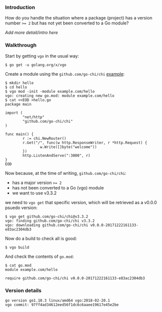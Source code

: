 <!-- __JSON: egrunner script.sh # LONG ONLINE

### Introduction

How do you handle the situation where a package (project) has a version number `>= 2` but has not yet been converted to
a Go module?

_Add more detail/intro here_

### Walkthrough

Start by getting `vgo` in the usual way:

```
{{PrintBlock "go get vgo" -}}
```

Create a module using the `github.com/go-chi/chi` [example](https://github.com/go-chi/chi/tree/cca4135d8dddff765463feaf1118047a9e506b4a#examples):


```
{{PrintBlock "setup" -}}
```

Now because, at the time of writing, `github.com/go-chi/chi`:

* has a major version `>= 2`
* has not been converted to a Go (vgo) module
* we want to use v3.3.2

we need to `vgo get` that specific version, which will be retrieved as a v0.0.0 psuedo version:


```
{{PrintBlock "vgo get specific version" -}}
```

Now do a build to check all is good:


```
{{PrintBlock "vgo build" -}}
```

And check the contents of `go.mod`:

```
{{PrintBlock "check go.mod" -}}
```

### Version details

```
{{PrintBlockOut "version details" -}}
```

-->

### Introduction

How do you handle the situation where a package (project) has a version number `>= 2` but has not yet been converted to
a Go module?

_Add more detail/intro here_

### Walkthrough

Start by getting `vgo` in the usual way:

```
$ go get -u golang.org/x/vgo
```

Create a module using the `github.com/go-chi/chi` [example](https://github.com/go-chi/chi/tree/cca4135d8dddff765463feaf1118047a9e506b4a#examples):


```
$ mkdir hello
$ cd hello
$ vgo mod -init -module example.com/hello
vgo: creating new go.mod: module example.com/hello
$ cat <<EOD >hello.go
package main

import (
        "net/http"
        "github.com/go-chi/chi"
)

func main() {
        r := chi.NewRouter()
        r.Get("/", func(w http.ResponseWriter, r *http.Request) {
                w.Write([]byte("welcome"))
        })
        http.ListenAndServe(":3000", r)
}
EOD
```

Now because, at the time of writing, `github.com/go-chi/chi`:

* has a major version `>= 2`
* has not been converted to a Go (vgo) module
* we want to use v3.3.2

we need to `vgo get` that specific version, which will be retrieved as a v0.0.0 psuedo version:


```
$ vgo get github.com/go-chi/chi@v3.3.2
vgo: finding github.com/go-chi/chi v3.3.2
vgo: downloading github.com/go-chi/chi v0.0.0-20171222161133-e83ac2304db3
```

Now do a build to check all is good:


```
$ vgo build
```

And check the contents of `go.mod`:

```
$ cat go.mod
module example.com/hello

require github.com/go-chi/chi v0.0.0-20171222161133-e83ac2304db3
```

### Version details

```
go version go1.10.3 linux/amd64 vgo:2018-02-20.1
vgo commit: 97ff4ad34612eed56f1dc6c6aaee19617e45e2be
```

<!-- END -->
